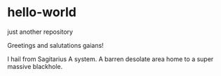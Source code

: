 # hello-world
just another repository

Greetings and salutations gaians!

I hail from Sagitarius A system. A barren desolate area home to a super massive blackhole. 
